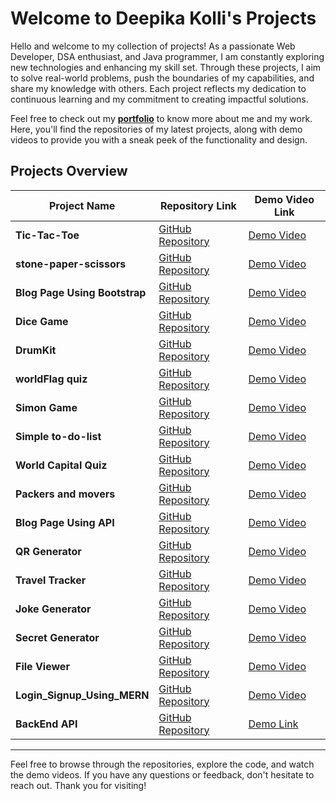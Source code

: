 # Welcome to Deepika Kolli's Projects

Hello and welcome to my collection of projects! As a passionate Web Developer, DSA enthusiast, and Java programmer, I am constantly exploring new technologies and enhancing my skill set. Through these projects, I aim to solve real-world problems, push the boundaries of my capabilities, and share my knowledge with others. Each project reflects my dedication to continuous learning and my commitment to creating impactful solutions.

Feel free to check out my **[portfolio](https://deepikakolli4.github.io/DeepikaKolli/)** to know more about me and my work. Here, you'll find the repositories of my latest projects, along with demo videos to provide you with a sneak peek of the functionality and design.

## Projects Overview

| Project Name                         | Repository Link                                                    | Demo Video Link                                                                                                                                             |
| ------------------------------------ | ------------------------------------------------------------------ | ---------------------------------------------------------------------------------------------------------------------------------------------------------- |
| **Tic-Tac-Toe**                      | [GitHub Repository](https://github.com/Deepikakolli4/TIC-TAC-TOE)   | [Demo Video](https://drive.google.com/file/d/1uwCCQyM29YIiVt5KjmLXawZwDJqcZoeZ/view?usp=sharing)                                                          |
| **stone-paper-scissors**             | [GitHub Repository](https://github.com/Deepikakolli4)              | [Demo Video](https://drive.google.com/file/d/1l03-jNTvnugS6iJnaOSNroD7JkOrEXT_/view?usp=sharing)                                                           |
| **Blog Page Using Bootstrap**       | [GitHub Repository](https://github.com/Deepikakolli4/BlogPage)     | [Demo Video](https://drive.google.com/file/d/1uWwItPAeT_cSCczysU4T1eT18mxOkmcS/view?usp=sharing)                                                          |
| **Dice Game**                        | [GitHub Repository](https://github.com/Deepikakolli4/dicegame)     | [Demo Video](https://drive.google.com/file/d/1yH2wdRcbIg3JtZKFJDi3qhuls5H5PLef/view?usp=sharing)                                                           |
| **DrumKit**                          | [GitHub Repository](https://github.com/Deepikakolli4/drumsticks)   | [Demo Video](https://drive.google.com/file/d/1xuvlvnIaKZl8_053p7dZcFYPe_8a_PJ9/view?usp=sharing)                                                          |
| **worldFlag quiz**                   | [GitHub Repository](https://github.com/Deepikakolli4/IdentifyTheCountryByFlag) | [Demo Video](https://drive.google.com/file/d/1NNPM-4yX8hZvZnjVxAkSQrG9hvmEqYvN/view?usp=sharing)                                                      |
| **Simon Game**                       | [GitHub Repository](https://github.com/Deepikakolli4/simongame)    | [Demo Video](https://drive.google.com/file/d/1N4dmx1DnYwxmb4ZM-c9Zo6l93u1NMmSu/view?usp=sharing)                                                          |
| **Simple to-do-list**                | [GitHub Repository](https://github.com/Deepikakolli4/todolistsimple) | [Demo Video](https://drive.google.com/file/d/1zPbbtOC1FGqgupvCpR5_56rlxOIX8r__/view?usp=sharing)                                                          |
| **World Capital Quiz**               | [GitHub Repository](https://github.com/Deepikakolli4/todolistsimple) | [Demo Video](https://drive.google.com/file/d/1JDcj07r8vfay0VaFUYR0rwtQ1vV6K1vP/view?usp=sharing)                                                          |
| **Packers and movers**              | [GitHub Repository](https://github.com/Deepikakolli4/WebPage)      | [Demo Video](https://drive.google.com/file/d/17KLwc2aKHtcZlYe83HWIrIX9pGk0wdSR/view?usp=sharing)                                                          |
| **Blog Page Using API**             | [GitHub Repository](https://github.com/Deepikakolli4/BlogAPI)     | [Demo Video](https://drive.google.com/file/d/1UFSwK6__LX5_4uF7kHtAe8h9MFoMhcz_/view?usp=sharing)                                                          |
| **QR Generator**                    | [GitHub Repository](https://github.com/Deepikakolli4/QrGenerator) | [Demo Video](https://drive.google.com/file/d/1oV9kCsyuxzOHCk3ppDGv9K1W0A-29S6l/view?usp=sharing)                                                          |
| **Travel Tracker**                  | [GitHub Repository](https://github.com/Deepikakolli4/Travel_Tracker) | [Demo Video](https://drive.google.com/file/d/1B2mgD4l6Iw00nFGK4mwLwTaPLg1zNcde/view?usp=sharing)                                                          |
| **Joke Generator**                  | [GitHub Repository](https://github.com/Deepikakolli4/JokeAPI)     | [Demo Video](https://drive.google.com/file/d/1QIDhbc-AJNsHyX3sVm9AUPkcMmChWQxg/view?usp=sharing)                                                          |
| **Secret Generator**                | [GitHub Repository](https://github.com/Deepikakolli4/secret_generator) | [Demo Video](https://drive.google.com/file/d/1vsfzp2-lLcdb0jix3dBsVaHc8GVY0aiy/view?usp=sharing)                                                         |
| **File Viewer**                     | [GitHub Repository](https://github.com/Deepikakolli4/File_Viewer) | [Demo Video](https://drive.google.com/file/d/1hTu3h1wuo9MztpNZwVzLTW9vDHAy7hp2/view?usp=sharing)                                                          |
| **Login_Signup_Using_MERN**         | [GitHub Repository](https://github.com/Deepikakolli4/Login_SignUp) | [Demo Video](https://drive.google.com/file/d/1AxPUAlwnm4gxPib-jzmf0WOlSAU4q033/view?usp=sharing)                                                          |
| **BackEnd API**                     | [GitHub Repository](https://github.com/Deepikakolli4/backend-practise) | [Demo Link](https://backend-r55ekcmst-kollideepikas-projects.vercel.app/)                                                                                 |

---

Feel free to browse through the repositories, explore the code, and watch the demo videos. If you have any questions or feedback, don't hesitate to reach out. Thank you for visiting!
